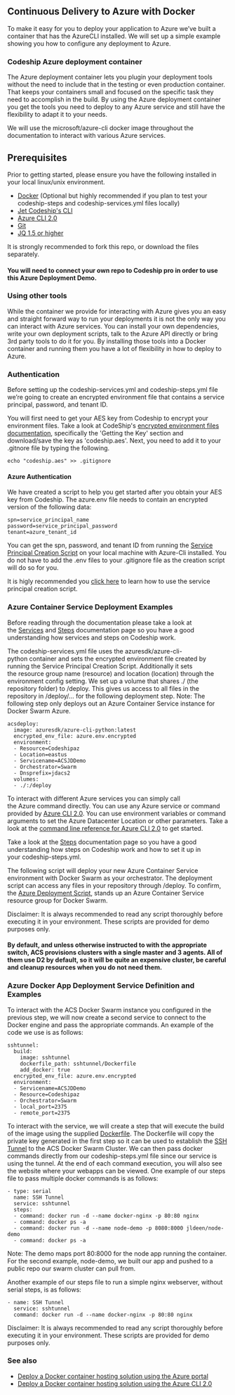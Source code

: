 ## Continuous Delivery to Azure with Docker

To make it easy for you to deploy your application to Azure we’ve built a container that has the AzureCLI installed. We will set up a simple example showing you how to configure any deployment to Azure.

### Codeship Azure deployment container

The Azure deployment container lets you plugin your deployment tools without the need to include that in the testing or even production container. That keeps your containers small and focused on the specific task they need to accomplish in the build. By using the Azure deployment container you get the tools you need to deploy to any Azure service and still have the flexibility to adapt it to your needs.

We will use the microsoft/azure-cli docker image throughout the documentation to interact with various Azure services.

## Prerequisites

Prior to getting started, please ensure you have the following installed in your local linux/unix environment.
- [Docker](https://www.docker.com/products/overview) (Optional but highly recommended if you plan to test your codeship-steps and codeship-services.yml files locally)
- [Jet Codeship's CLI](https://documentation.codeship.com/pro/getting-started/installation/)
- [Azure CLI 2.0](https://docs.microsoft.com/cli/azure/install-azure-cli?WT.mc_id=devops-0000-jessde)
- [Git](https://git-scm.com/downloads)
- [JQ 1.5 or higher](https://stedolan.github.io/jq/)

It is strongly recommended to fork this repo, or download the files separately.

#### You will need to connect your own repo to Codeship pro in order to use this Azure Deployment Demo.

### Using other tools

While the container we provide for interacting with Azure gives you an easy and straight forward way to run your deployments it is not the only way you can interact with Azure services. You can install your own dependencies, write your own deployment scripts, talk to the Azure API directly or bring 3rd party tools to do it for you. By installing those tools into a Docker container and running them you have a lot of flexibility in how to deploy to Azure.

### Authentication

Before setting up the codeship-services.yml and codeship-steps.yml file we’re going to create an encrypted environment file that contains a service principal, password, and tenant ID.

You will first need to get your AES key from Codeship to encrypt your environment files. Take a look at CodeShip's [encrypted environment files documentation](https://documentation.codeship.com/pro/getting-started/encryption/), specifically the 'Getting the Key' section and download/save the key as 'codeship.aes'. Next, you need to add it to your .gitnore file by typing the following.

```
echo "codeship.aes" >> .gitignore
```

#### Azure Authentication
We have created a script to help you get started after you obtain your AES key from Codeship. The azure.env file needs to contain an encrypted version of the following data:

```
spn=service_principal_name
password=service_principal_password
tenant=azure_tenant_id
```
You can get the spn, password, and tenant ID from running the [Service Principal Creation Script](local_scripts/create_serviceprincipal.sh) on your local machine with Azure-Cli installed. You do not have to add the .env files to your .gitignore file as the creation script will do so for you.

It is higly recommended you  [click here](local_scripts/create_serviceprincipal.md) to learn how to use the service principal creation script.

### Azure Container Service Deployment Examples

Before reading through the documentation please take a look at the [Services](https://documentation.codeship.com/pro/getting-started/services/) and [Steps](https://documentation.codeship.com/pro/getting-started/steps/) documentation page so you have a good understanding how services and steps on Codeship work.

The codeship-services.yml file uses the azuresdk/azure-cli-python container and sets the encrypted environment file created by running the Service Principal Creation Script. Additionally it sets the resource group name (resource) and location (location) through the environment config setting. We set up a volume that shares ./ (the repository folder) to /deploy. This gives us access to all files in the repository in /deploy/... for the following deployment step. Note: The following step only deploys out an Azure Container Service instance for Docker Swarm Azure.

```
acsdeploy:
  image: azuresdk/azure-cli-python:latest
  encrypted_env_file: azure.env.encrypted
  environment:
  - Resource=Codeshipaz
  - Location=eastus
  - Servicename=ACSJDDemo
  - Orchestrator=Swarm
  - Dnsprefix=jdacs2
  volumes:
  - ./:/deploy
```

To interact with different Azure services you can simply call the Azure command directly. You can use any Azure service or command provided by [Azure CLI 2.0](https://docs.microsoft.com/cli/azure/install-azure-cli?WT.mc_id=devops-0000-jessde). You can use environment variables or command arguments to set the Azure Datacenter Location or other parameters. Take a look at the [command line reference for Azure CLI 2.0](https://docs.microsoft.com/cli/azure/?WT.mc_id=devops-0000-jessde) to get started.   

Take a look at the [Steps](https://documentation.codeship.com/pro/getting-started/steps/) documentation page so you have a good understanding how steps on Codeship work and how to set it up in your codeship-steps.yml.

The following script will deploy your new Azure Container Service environment with Docker Swarm as your orchestrator. The deployment script can access any files in your repository through /deploy. To confirm, the [Azure Deployment Script](deployment/acs_deploy.sh), stands up an Azure Container Service resource group for Docker Swarm. 

Disclaimer: It is always recommended to read any script thoroughly before executing it in your environment. These scripts are provided for demo purposes only.

#### By default, and unless otherwise instructed to with the appropriate switch, ACS provisions clusters with a single master and 3 agents. All of them use D2 by default, so it will be quite an expensive cluster, be careful and cleanup resources when you do not need them.

### Azure Docker App Deployment Service Definition and Examples

To interact with the ACS Docker Swarm instance you configured in the previous step, we will now create a second service to connect to the Docker engine and pass the appropriate commands. An example of the code we use is as follows:

```
sshtunnel:
  build:
    image: sshtunnel
    dockerfile_path: sshtunnel/Dockerfile
    add_docker: true
  encrypted_env_file: azure.env.encrypted
  environment: 
  - Servicename=ACSJDDemo
  - Resource=Codeshipaz
  - Orchestrator=Swarm
  - local_port=2375
  - remote_port=2375
```
To interact with the service, we will create a step that will execute the build of the image using the supplied [Dockerfile](sshtunnel/Dockerfile). The Dockerfile will copy the private key generated in the first step so it can be used to establish the [SSH Tunnel](https://docs.microsoft.com/azure/container-service/container-service-connect?WT.mc_id=devops-0000-jessde) to the ACS Docker Swarm Cluster. We can then pass docker commands directly from our codeship-steps.yml file since our service is using the tunnel. At the end of each command execution, you will also see the website where your webapps can be viewed. One example of our steps file to pass multiple docker commands is as follows:

```
- type: serial
  name: SSH Tunnel
  service: sshtunnel
  steps:
  - command: docker run -d --name docker-nginx -p 80:80 nginx
  - command: docker ps -a
  - command: docker run -d --name node-demo -p 8080:8000 jldeen/node-demo
  - command: docker ps -a
```

Note: The demo maps port 80:8000 for the node app running the container. For the second example, node-demo, we built our app and pushed to a public repo our swarm cluster can pull from.

Another example of our steps file to run a simple nginx webserver, without serial steps, is as follows:
```
- name: SSH Tunnel
  service: sshtunnel
  command: docker run -d --name docker-nginx -p 80:80 nginx
```

Disclaimer: It is always recommended to read any script thoroughly before executing it in your environment. These scripts are provided for demo purposes only.

### See also

- [Deploy a Docker container hosting solution using the Azure portal](https://docs.microsoft.com/azure/container-service/container-service-deployment?WT.mc_id=devops-0000-jessde)
- [Deploy a Docker container hosting solution using the Azure CLI 2.0](https://docs.microsoft.com/azure/container-service/container-service-create-acs-cluster-cli?WT.mc_id=devops-0000-jessde)